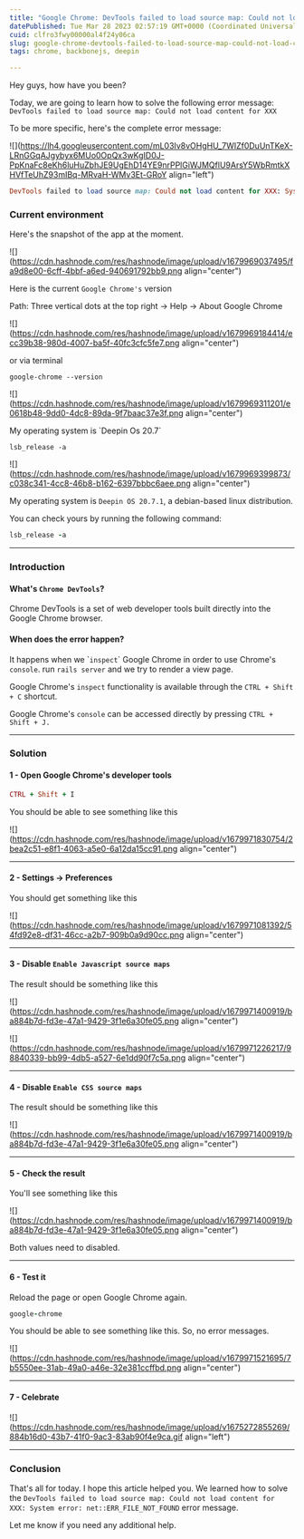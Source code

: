 ```yaml
---
title: "Google Chrome: DevTools failed to load source map: Could not load content for XXX"
datePublished: Tue Mar 28 2023 02:57:19 GMT+0000 (Coordinated Universal Time)
cuid: clfro3fwy00000al4f24y06ca
slug: google-chrome-devtools-failed-to-load-source-map-could-not-load-content-for-xxx
tags: chrome, backbonejs, deepin

---
```


Hey guys, how have you been?

Today, we are going to learn how to solve the following error message: `DevTools failed to load source map: Could not load content for XXX`

To be more specific, here's the complete error message:

![](https://lh4.googleusercontent.com/mL03Iv8vOHgHU_7WIZf0DuUnTKeX-LRnGGqAJgybyx6MUo0OpQx3wKgID0J-PpKnaFc8eKh6luHuZbhJE9UgEhD14YE9nrPPlGiWJMQflU9ArsY5WbRmtkXHVfTeUhZ93mIBq-MRvaH-WMv3Et-GRoY align="left")

```ruby
DevTools failed to load source map: Could not load content for XXX: System error: net::ERR_FILE_NOT_FOUND
```

### Current environment

Here's the snapshot of the app at the moment.

![](https://cdn.hashnode.com/res/hashnode/image/upload/v1679969037495/fa9d8e00-6cff-4bbf-a6ed-940691792bb9.png align="center")

Here is the current `Google Chrome's` version

Path: Three vertical dots at the top right -&gt; Help -&gt; About Google Chrome

![](https://cdn.hashnode.com/res/hashnode/image/upload/v1679969184414/ecc39b38-980d-4007-ba5f-40fc3cfc5fe7.png align="center")

or via terminal

```pgsql
google-chrome --version
```

![](https://cdn.hashnode.com/res/hashnode/image/upload/v1679969311201/e0618b48-9dd0-4dc8-89da-9f7baac37e3f.png align="center")

My operating system is \`Deepin Os 20.7\`

```pgsql
lsb_release -a
```

![](https://cdn.hashnode.com/res/hashnode/image/upload/v1679969399873/c038c341-4cc8-46b8-b162-6397bbbc6aee.png align="center")

My operating system is `Deepin OS 20.7.1`, a debian-based linux distribution.

You can check yours by running the following command:

```ruby
lsb_release -a
```

---

### **Introduction**

#### What's `Chrome DevTools`?

Chrome DevTools is a set of web developer tools built directly into the Google Chrome browser.

#### When does the error happen?

It happens when we \``inspect`\` Google Chrome in order to use Chrome's `console`. run `rails server` and we try to render a view page.

Google Chrome's `inspect` functionality is available through the `CTRL + Shift + C` shortcut.

Google Chrome's `console` can be accessed directly by pressing `CTRL + Shift + J.`

---

### **Solution**

#### **1 - Open Google Chrome's developer tools**

```ruby
CTRL + Shift + I
```

You should be able to see something like this

![](https://cdn.hashnode.com/res/hashnode/image/upload/v1679971830754/2bea2c51-e8f1-4063-a5e0-6a12da15cc91.png align="center")

---

#### **2 - Settings -&gt; Preferences**

You should get something like this

![](https://cdn.hashnode.com/res/hashnode/image/upload/v1679971081392/54fd92e8-df31-46cc-a2b7-909b0a9d90cc.png align="center")

---

#### **3 - Disable** `Enable Javascript source maps`

The result should be something like this

![](https://cdn.hashnode.com/res/hashnode/image/upload/v1679971400919/ba884b7d-fd3e-47a1-9429-3f1e6a30fe05.png align="center")

![](https://cdn.hashnode.com/res/hashnode/image/upload/v1679971226217/98840339-bb99-4db5-a527-6e1dd90f7c5a.png align="center")

---

#### **4 - Disable** `Enable CSS source maps`

The result should be something like this

![](https://cdn.hashnode.com/res/hashnode/image/upload/v1679971400919/ba884b7d-fd3e-47a1-9429-3f1e6a30fe05.png align="center")

---

#### **5 - Check the result**

You'll see something like this

![](https://cdn.hashnode.com/res/hashnode/image/upload/v1679971400919/ba884b7d-fd3e-47a1-9429-3f1e6a30fe05.png align="center")

Both values need to disabled.

---

#### **6 - Test it**

Reload the page or open Google Chrome again.

```ruby
google-chrome
```

You should be able to see something like this. So, no error messages.

![](https://cdn.hashnode.com/res/hashnode/image/upload/v1679971521695/7b5550ee-31ab-49a0-a46e-32e381ccffbd.png align="center")

---

#### **7 - Celebrate**

![](https://cdn.hashnode.com/res/hashnode/image/upload/v1675272855269/884b16d0-43b7-41f0-9ac3-83ab90f4e9ca.gif align="left")

---

### **Conclusion**

That's all for today. I hope this article helped you. We learned how to solve the `DevTools failed to load source map: Could not load content for XXX: System error: net::ERR_FILE_NOT_FOUND` error message.

Let me know if you need any additional help.
